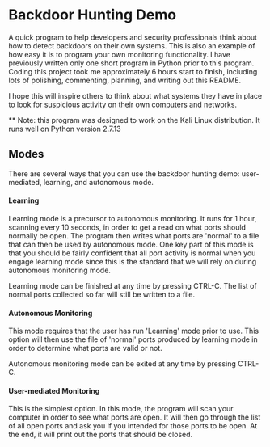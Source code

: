 # Backdoor Hunting Demo
A quick program to help developers and security professionals think about how to detect backdoors on their own systems. This is also an example of how easy it is to program your own monitoring functionality. I have previously written only one short program in Python prior to this program. Coding this project took me approximately 6 hours start to finish, including lots of polishing, commenting, planning, and writing out this README.

I hope this will inspire others to think about what systems they have in place to look for suspicious activity on their own computers and networks.

** Note: this program was designed to work on the Kali Linux distribution. It runs well on Python version 2.7.13

## Modes

There are several ways that you can use the backdoor hunting demo: user-mediated, learning, and autonomous mode. 

#### Learning

Learning mode is a precursor to autonomous monitoring. It runs for 1 hour, scanning every 10 seconds, in order to get a read on what ports should normally be open. The program then writes what ports are 'normal' to a file that can then be used by autonomous mode. One key part of this mode is that you should be fairly confident that all port activity is normal when you engage learning mode since this is the standard that we will rely on during autonomous monitoring mode.

Learning mode can be finished at any time by pressing CTRL-C. The list of normal ports collected so far will still be written to a file.

#### Autonomous Monitoring

This mode requires that the user has run 'Learning' mode prior to use. This option will then use the file of 'normal' ports produced by learning mode in order to determine what ports are valid or not. 

Autonomous monitoring mode can be exited at any time by pressing CTRL-C. 

#### User-mediated Monitoring

This is the simplest option. In this mode, the program will scan your computer in order to see what ports are open. It will then go through the list of all open ports and ask you if you intended for those ports to be open. At the end, it will print out the ports that should be closed.

